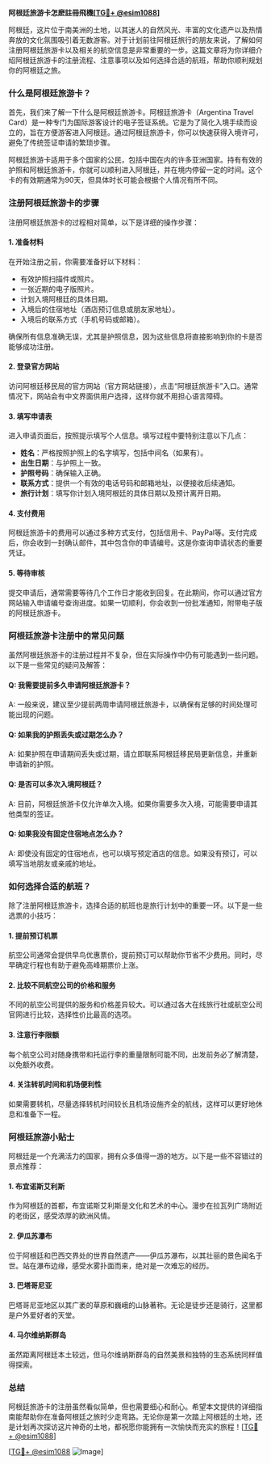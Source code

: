 **阿根廷旅游卡怎麽註冊飛機[[TG💪+ @esim1088](https://t.me/s/esim1088)]**

阿根廷，这片位于南美洲的土地，以其迷人的自然风光、丰富的文化遗产以及热情奔放的文化氛围吸引着无数游客。对于计划前往阿根廷旅行的朋友来说，了解如何注册阿根廷旅游卡以及相关的航空信息是非常重要的一步。这篇文章将为你详细介绍阿根廷旅游卡的注册流程、注意事项以及如何选择合适的航班，帮助你顺利规划你的阿根廷之旅。

### 什么是阿根廷旅游卡？

首先，我们来了解一下什么是阿根廷旅游卡。阿根廷旅游卡（Argentina Travel Card）是一种专门为国际游客设计的电子签证系统。它是为了简化入境手续而设立的，旨在方便游客进入阿根廷。通过阿根廷旅游卡，你可以快速获得入境许可，避免了传统签证申请的繁琐步骤。

阿根廷旅游卡适用于多个国家的公民，包括中国在内的许多亚洲国家。持有有效的护照和阿根廷旅游卡，你就可以顺利进入阿根廷，并在境内停留一定的时间。这个卡的有效期通常为90天，但具体时长可能会根据个人情况有所不同。

### 注册阿根廷旅游卡的步骤

注册阿根廷旅游卡的过程相对简单，以下是详细的操作步骤：

#### 1. 准备材料
在开始注册之前，你需要准备好以下材料：
- 有效护照扫描件或照片。
- 一张近期的电子版照片。
- 计划入境阿根廷的具体日期。
- 入境后的住宿地址（酒店预订信息或朋友家地址）。
- 入境后的联系方式（手机号码或邮箱）。

确保所有信息准确无误，尤其是护照信息，因为这些信息将直接影响到你的卡是否能够成功注册。

#### 2. 登录官方网站
访问阿根廷移民局的官方网站（官方网站链接），点击“阿根廷旅游卡”入口。通常情况下，网站会有中文界面供用户选择，这样你就不用担心语言障碍。

#### 3. 填写申请表
进入申请页面后，按照提示填写个人信息。填写过程中要特别注意以下几点：
- **姓名**：严格按照护照上的名字填写，包括中间名（如果有）。
- **出生日期**：与护照上一致。
- **护照号码**：确保输入正确。
- **联系方式**：提供一个有效的电话号码和邮箱地址，以便接收后续通知。
- **旅行计划**：填写你计划入境阿根廷的具体日期以及预计离开日期。

#### 4. 支付费用
阿根廷旅游卡的费用可以通过多种方式支付，包括信用卡、PayPal等。支付完成后，你会收到一封确认邮件，其中包含你的申请编号。这是你查询申请状态的重要凭证。

#### 5. 等待审核
提交申请后，通常需要等待几个工作日才能收到回复。在此期间，你可以通过官方网站输入申请编号查询进度。如果一切顺利，你会收到一份批准通知，附带电子版的阿根廷旅游卡。

### 阿根廷旅游卡注册中的常见问题

虽然阿根廷旅游卡的注册过程并不复杂，但在实际操作中仍有可能遇到一些问题。以下是一些常见的疑问及解答：

#### Q: 我需要提前多久申请阿根廷旅游卡？
A: 一般来说，建议至少提前两周申请阿根廷旅游卡，以确保有足够的时间处理可能出现的问题。

#### Q: 如果我的护照丢失或过期怎么办？
A: 如果护照在申请期间丢失或过期，请立即联系阿根廷移民局更新信息，并重新申请新的护照。

#### Q: 是否可以多次入境阿根廷？
A: 目前，阿根廷旅游卡仅允许单次入境。如果你需要多次入境，可能需要申请其他类型的签证。

#### Q: 如果我没有固定住宿地点怎么办？
A: 即使没有固定的住宿地点，也可以填写预定酒店的信息。如果没有预订，可以填写当地朋友或亲戚的地址。

### 如何选择合适的航班？

除了注册阿根廷旅游卡，选择合适的航班也是旅行计划中的重要一环。以下是一些选票的小技巧：

#### 1. 提前预订机票
航空公司通常会提供早鸟优惠票价，提前预订可以帮助你节省不少费用。同时，尽早确定行程也有助于避免高峰期票价上涨。

#### 2. 比较不同航空公司的价格和服务
不同的航空公司提供的服务和价格差异较大。可以通过各大在线旅行社或航空公司官网进行比较，选择性价比最高的选项。

#### 3. 注意行李限额
每个航空公司对随身携带和托运行李的重量限制可能不同，出发前务必了解清楚，以免额外收费。

#### 4. 关注转机时间和机场便利性
如果需要转机，尽量选择转机时间较长且机场设施齐全的航线，这样可以更好地休息和准备下一程。

### 阿根廷旅游小贴士

阿根廷是一个充满活力的国家，拥有众多值得一游的地方。以下是一些不容错过的景点推荐：

#### 1. 布宜诺斯艾利斯
作为阿根廷的首都，布宜诺斯艾利斯是文化和艺术的中心。漫步在拉瓦列广场附近的老街区，感受浓厚的欧洲风情。

#### 2. 伊瓜苏瀑布
位于阿根廷和巴西交界处的世界自然遗产——伊瓜苏瀑布，以其壮丽的景色闻名于世。站在瀑布边缘，感受水雾扑面而来，绝对是一次难忘的经历。

#### 3. 巴塔哥尼亚
巴塔哥尼亚地区以其广袤的草原和巍峨的山脉著称。无论是徒步还是骑行，这里都是户外爱好者的天堂。

#### 4. 马尔维纳斯群岛
虽然距离阿根廷本土较远，但马尔维纳斯群岛的自然美景和独特的生态系统同样值得探索。

### 总结

阿根廷旅游卡的注册虽然看似简单，但也需要细心和耐心。希望本文提供的详细指南能帮助你在准备阿根廷之旅时少走弯路。无论你是第一次踏上阿根廷的土地，还是计划再次探访这片神奇的土地，都祝愿你能拥有一次愉快而充实的旅程！[[TG💪+ @esim1088](https://t.me/s/esim1088)] 

[[TG💪+ @esim1088](https://t.me/s/esim1088) ![Image](https://i.postimg.cc/4NQfJmqS/Snipaste-2025-05-13-00-14-12.png)]